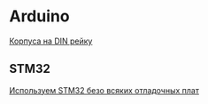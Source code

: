# Arduino

[Корпуса на DIN рейку](https://www.gainta.com/d4mg.html)

## STM32

[Используем STM32 безо всяких отладочных плат](https://eax.me/stm32-on-breadboard/)
